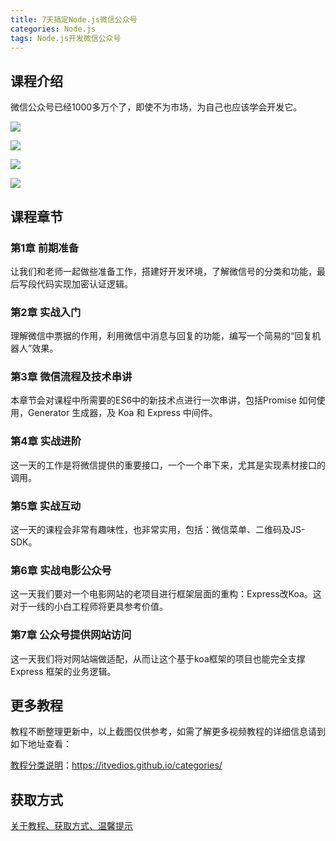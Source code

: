 ```yaml
---
title: 7天搞定Node.js微信公众号
categories: Node.js
tags: Node.js开发微信公众号
---
```


## 课程介绍

微信公众号已经1000多万个了，即使不为市场，为自己也应该学会开发它。

![](http://oqn6ggw87.bkt.clouddn.com/7天搞定Node.js微信公众号1.png)

<!--more-->

![](http://oqn6ggw87.bkt.clouddn.com/7天搞定Node.js微信公众号2.png)

![](http://oqn6ggw87.bkt.clouddn.com/7天搞定Node.js微信公众号3.png)

![](http://oqn6ggw87.bkt.clouddn.com/7天搞定Node.js微信公众号4.png)

## 课程章节

### 第1章 前期准备

让我们和老师一起做些准备工作，搭建好开发环境，了解微信号的分类和功能，最后写段代码实现加密认证逻辑。

### 第2章 实战入门

理解微信中票据的作用，利用微信中消息与回复的功能，编写一个简易的“回复机器人”效果。

### 第3章 微信流程及技术串讲

本章节会对课程中所需要的ES6中的新技术点进行一次串讲，包括Promise 如何使用，Generator 生成器，及 Koa 和 Express 中间件。

### 第4章 实战进阶

这一天的工作是将微信提供的重要接口，一个一个串下来，尤其是实现素材接口的调用。

### 第5章 实战互动

这一天的课程会非常有趣味性，也非常实用，包括：微信菜单、二维码及JS-SDK。

### 第6章 实战电影公众号

这一天我们要对一个电影网站的老项目进行框架层面的重构：Express改Koa。这对于一线的小白工程师将更具参考价值。

### 第7章 公众号提供网站访问

这一天我们将对网站端做适配，从而让这个基于koa框架的项目也能完全支撑 Express 框架的业务逻辑。

## 更多教程

教程不断整理更新中，以上截图仅供参考，如需了解更多视频教程的详细信息请到如下地址查看：

[教程分类说明](https://itvedios.github.io/categories/)：<https://itvedios.github.io/categories/>

## 获取方式

[关于教程、获取方式、温馨提示](https://itvedios.github.io/about/)
